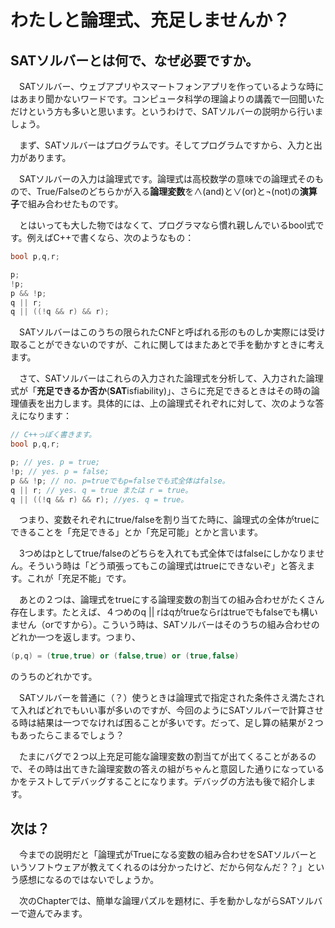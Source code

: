 # わたしと論理式、充足しませんか？
## SATソルバーとは何で、なぜ必要ですか。

　SATソルバー、ウェブアプリやスマートフォンアプリを作っているような時にはあまり聞かないワードです。コンピュータ科学の理論よりの講義で一回聞いただけという方も多いと思います。というわけで、SATソルバーの説明から行いましょう。

　まず、SATソルバーはプログラムです。そしてプログラムですから、入力と出力があります。

　SATソルバーの入力は論理式です。論理式は高校数学の意味での論理式そのもので、True/Falseのどちらかが入る**論理変数**を∧(and)と∨(or)と¬(not)の**演算子**で組み合わせたものです。

　とはいっても大した物ではなくて、プログラマなら慣れ親しんでいるbool式です。例えばC++で書くなら、次のようなもの：

```c++
bool p,q,r;

p;
!p;
p && !p;
q || r;
q || ((!q && r) && r);
```

　SATソルバーはこのうちの限られたCNFと呼ばれる形のものしか実際には受け取ることができないのですが、これに関してはまたあとで手を動かすときに考えます。

　さて、SATソルバーはこれらの入力された論理式を分析して、入力された論理式が「**充足できるか否か**(**SAT**isfiability)」、さらに充足できるときはその時の論理値表を出力します。具体的には、上の論理式それぞれに対して、次のような答えになります：

```c++
// C++っぽく書きます。
bool p,q,r;

p; // yes. p = true;
!p; // yes. p = false;
p && !p; // no. p=trueでもp=falseでも式全体はfalse。
q || r; // yes. q = true または r = true。
q || ((!q && r) && r); //yes. q = true。
```

　つまり、変数それぞれにtrue/falseを割り当てた時に、論理式の全体がtrueにできることを「充足できる」とか「充足可能」とかと言います。

　3つめはpとしてtrue/falseのどちらを入れても式全体ではfalseにしかなりません。そういう時は「どう頑張ってもこの論理式はtrueにできないぞ」と答えます。これが「充足不能」です。

　あとの２つは、論理式をtrueにする論理変数の割当ての組み合わせがたくさん存在します。たとえば、４つめのq || rはqがtrueならrはtrueでもfalseでも構いません（orですから）。こういう時は、SATソルバーはそのうちの組み合わせのどれか一つを返します。つまり、
　
```c++
(p,q) = (true,true) or (false,true) or (true,false)
```

のうちのどれかです。

　SATソルバーを普通に（？）使うときは論理式で指定された条件さえ満たされて入ればどれでもいい事が多いのですが、今回のようにSATソルバーで計算させる時は結果は一つでなければ困ることが多いです。だって、足し算の結果が２つもあったらこまるでしょう？

　たまにバグで２つ以上充足可能な論理変数の割当てが出てくることがあるので、その時は出てきた論理変数の答えの組がちゃんと意図した通りになっているかをテストしてデバッグすることになります。デバッグの方法も後で紹介します。

## 次は？
　今までの説明だと「論理式がTrueになる変数の組み合わせをSATソルバーというソフトウェアが教えてくれるのは分かったけど、だから何なんだ？？」という感想になるのではないでしょうか。

　次のChapterでは、簡単な論理パズルを題材に、手を動かしながらSATソルバーで遊んでみます。
